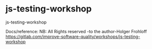 # js-testing-workshop
js-testing-workshop

Docs/reference:
NB: All Rights reserved -to the author-Holger Frohloff 
https://gitlab.com/improve-software-quality/workshops/js-testing-workshop
